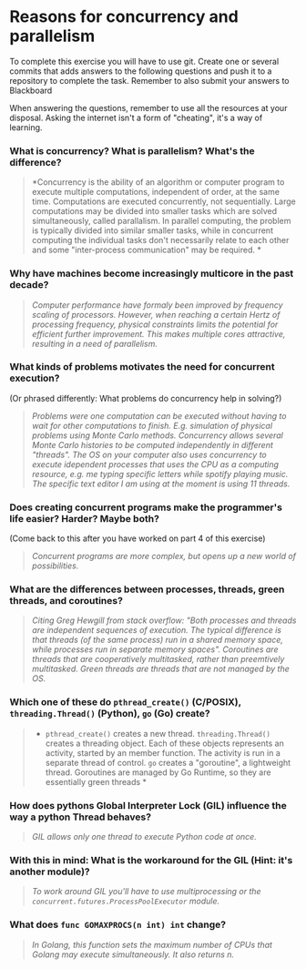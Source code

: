 # Reasons for concurrency and parallelism


To complete this exercise you will have to use git. Create one or several commits that adds answers to the following questions and push it to a repository to complete the task. Remember to also submit your answers to Blackboard

When answering the questions, remember to use all the resources at your disposal. Asking the internet isn't a form of "cheating", it's a way of learning.

 ### What is concurrency? What is parallelism? What's the difference?
 > *Concurrency is the ability of an algorithm or computer program to execute  multiple computations, independent of order, at the same time. Computations are executed concurrently, not sequentially.  Large computations may be divided into smaller tasks which are solved simultaneously, called parallalism. In parallel computing, the problem is typically divided into similar smaller tasks, while in concurrent computing the individual tasks don't necessarily relate to each other and some "inter-process communication" may be required. *
 
 ### Why have machines become increasingly multicore in the past decade?
 > *Computer performance have formaly been improved by frequency scaling of processors. However, when reaching a certain Hertz of processing frequency, physical constraints limits the potential for efficient further improvement. This makes multiple cores attractive, resulting in a need of parallelism.*
 
 ### What kinds of problems motivates the need for concurrent execution?
 (Or phrased differently: What problems do concurrency help in solving?)
 > *Problems were one computation can be executed without having to wait for other computations to finish. E.g. simulation of physical problems using Monte Carlo methods. Concurrency allows several Monte Carlo histories to be computed independently in different "threads". The OS on your computer also uses concurrency to execute idependent processes that uses the CPU as a computing resource, e.g. me typing specific letters while spotify playing music. The specific text editor I am using at the moment is using 11 threads.*
 
 ### Does creating concurrent programs make the programmer's life easier? Harder? Maybe both?
 (Come back to this after you have worked on part 4 of this exercise)
 > *Concurrent programs are more complex, but opens up a new world of possibilities.*
 
 ### What are the differences between processes, threads, green threads, and coroutines?
 > *Citing Greg Hewgill from stack overflow: "Both processes and threads are independent sequences of execution. The typical difference is that threads (of the same process) run in a shared memory space, while processes run in separate memory spaces". Coroutines are threads that are cooperatively multitasked, rather than preemtively multitasked. Green threads are threads that are not managed by the OS.*
 
 ### Which one of these do `pthread_create()` (C/POSIX), `threading.Thread()` (Python), `go` (Go) create?
 > * `pthread_create()` creates a new thread.  `threading.Thread()` creates a threading object. Each of these objects represents an activity, started by an member function. The activity is run in a separate thread of control. `go` creates a "goroutine", a lightweight thread. Goroutines are managed by Go Runtime, so they are essentially green threads * 
 
 ### How does pythons Global Interpreter Lock (GIL) influence the way a python Thread behaves?
 > *GIL allows only one thread to execute Python code at once.*
 
 ### With this in mind: What is the workaround for the GIL (Hint: it's another module)?
 > *To work around GIL you'll have to use multiprocessing or the `concurrent.futures.ProcessPoolExecutor` module.*
 
 ### What does `func GOMAXPROCS(n int) int` change? 
 > *In Golang, this function sets the maximum number of CPUs that Golang may execute simultaneously. It also returns n.*
